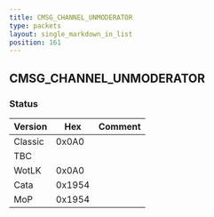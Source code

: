 ```yaml
---
title: CMSG_CHANNEL_UNMODERATOR
type: packets
layout: single_markdown_in_list
position: 161
---
```


## CMSG_CHANNEL_UNMODERATOR

### Status

Version    | Hex        | Comment
---------- | ---------- | ---------- 
Classic    | 0x0A0      | 
TBC        |            | 
WotLK      | 0x0A0      | 
Cata       | 0x1954     | 
MoP        | 0x1954     | 